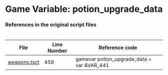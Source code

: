 # Game Variable: potion_upgrade_data
### References in the original script files

#

| File | Line Number | Reference code |
| --- | --- | --- |
| [weapons.tsct](../../../out/weapons.tsct#L459) | 459 | gamevar potion_upgrade_data = var &VAR_441 |
